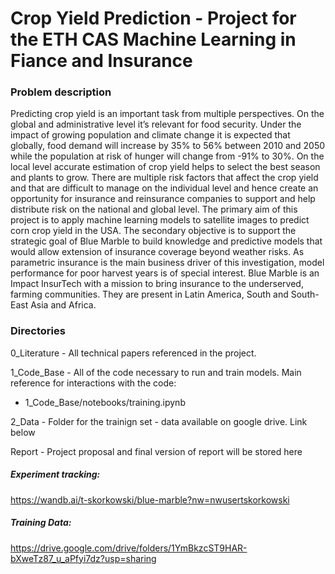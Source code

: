 # Crop Yield Prediction - Project for the ETH CAS Machine Learning in Fiance and Insurance

### Problem description

Predicting crop yield is an important task from multiple perspectives. On the global and administrative level it’s relevant for food security. Under the impact of growing population and climate change it is expected that globally, food demand will increase by 35% to 56%  between 2010 and 2050 while the population at risk of hunger will change from -91% to 30%. On the local level accurate estimation of crop yield helps to select the best season and plants to grow. 
There are multiple risk factors that affect the crop yield and that are difficult to manage on the individual level and hence create an opportunity for insurance and reinsurance companies to support and help distribute risk on the national and global level.
The primary aim of this project is to apply machine learning models to satellite images to predict corn crop yield in the USA. The secondary objective is to support the strategic goal of Blue Marble to build knowledge and predictive models that would allow extension of insurance coverage beyond weather risks. As parametric insurance is the main business driver of this investigation, model performance for poor harvest years is of special interest.
Blue Marble is an Impact InsurTech with a mission to bring insurance to the underserved, farming communities. They are present in Latin America, South and South-East Asia and Africa.

### Directories
0_Literature - All technical papers referenced in the project.

1_Code_Base - All of the code necessary to run and train models. Main reference for interactions with the code:
* 1_Code_Base/notebooks/training.ipynb

2_Data - Folder for the trainign set - data available on google drive. Link below

Report - Project proposal and final version of report will be stored here

##### Experiment tracking:
https://wandb.ai/t-skorkowski/blue-marble?nw=nwusertskorkowski

##### Training Data:
https://drive.google.com/drive/folders/1YmBkzcST9HAR-bXweTz87_u_aPfyi7dz?usp=sharing



